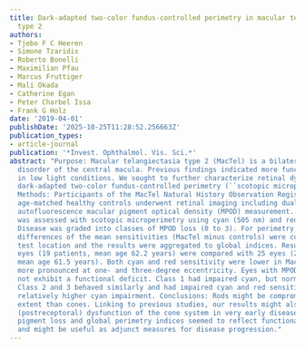 ```yaml
---
title: Dark-adapted two-color fundus-controlled perimetry in macular telangiectasia
  type 2
authors:
- Tjebo F C Heeren
- Simone Tzaridis
- Roberto Bonelli
- Maximilian Pfau
- Marcus Fruttiger
- Mali Okada
- Catherine Egan
- Peter Charbel Issa
- Frank G Holz
date: '2019-04-01'
publishDate: '2025-10-25T11:28:52.256663Z'
publication_types:
- article-journal
publication: '*Invest. Ophthalmol. Vis. Sci.*'
abstract: "Purpose: Macular telangiectasia type 2 (MacTel) is a bilateral neurodegenerative
  disorder of the central macula. Previous findings indicated more functional impairment
  in low light conditions. We sought to further characterize retinal dysfunction using
  dark-adapted two-color fundus-controlled perimetry (``scotopic microperimetry'').
  Methods: Participants of the MacTel Natural History Observation Registry study and
  age-matched healthy controls underwent retinal imaging including dual wavelength
  autofluorescence macular pigment optical density (MPOD) measurement. Retinal sensitivity
  was assessed with scotopic microperimetry using cyan (505 nm) and red (627 nm).
  Disease was graded into classes of MPOD loss (0 to 3). For perimetry analysis, the
  differences of the mean sensitivities (MacTel minus controls) were compared at each
  test location and the results were aggregated to global indices. Results: Thirty-four
  eyes (19 patients, mean age 62.2 years) were compared with 25 eyes (25 controls,
  mean age 61.5 years). Both cyan and red sensitivity were lower in MacTel. This was
  more pronounced at one- and three-degree eccentricity. Eyes with MPOD class 0 did
  not exhibit a functional deficit. Class 1 had impaired cyan, but normal red sensitivity.
  Class 2 and 3 behaved similarly and had impaired cyan and red sensitivity with a
  relatively higher cyan impairment. Conclusions: Rods might be compromised to a greater
  extent than cones. Linking to previous studies, our results might also hint toward
  (postreceptoral) dysfunction of the cone system in very early disease stages. Macular
  pigment loss and global perimetry indices seemed to reflect functional impairment
  and might be useful as adjunct measures for disease progression."
---
```

